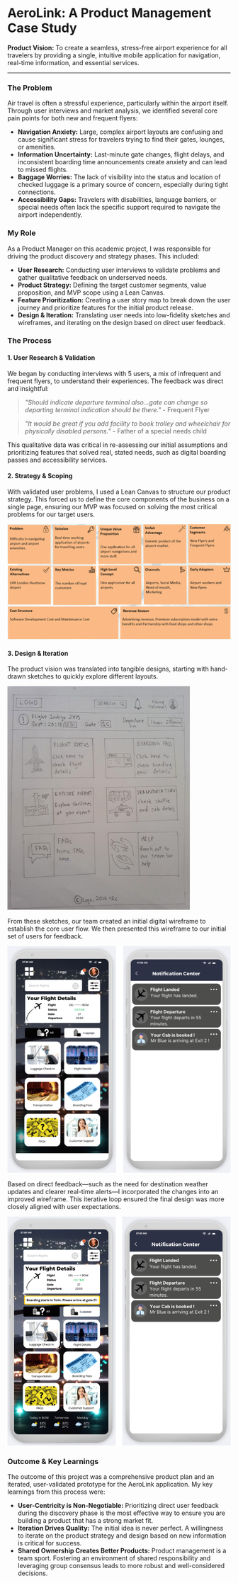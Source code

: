 # AeroLink: A Product Management Case Study

**Product Vision:** To create a seamless, stress-free airport experience for all travelers by providing a single, intuitive mobile application for navigation, real-time information, and essential services.

---

### The Problem

Air travel is often a stressful experience, particularly within the airport itself. Through user interviews and market analysis, we identified several core pain points for both new and frequent flyers:

* **Navigation Anxiety:** Large, complex airport layouts are confusing and cause significant stress for travelers trying to find their gates, lounges, or amenities.
* **Information Uncertainty:** Last-minute gate changes, flight delays, and inconsistent boarding time announcements create anxiety and can lead to missed flights.
* **Baggage Worries:** The lack of visibility into the status and location of checked luggage is a primary source of concern, especially during tight connections.
* **Accessibility Gaps:** Travelers with disabilities, language barriers, or special needs often lack the specific support required to navigate the airport independently.

### My Role

As a Product Manager on this academic project, I was responsible for driving the product discovery and strategy phases. This included:

* **User Research:** Conducting user interviews to validate problems and gather qualitative feedback on underserved needs.
* **Product Strategy:** Defining the target customer segments, value proposition, and MVP scope using a Lean Canvas.
* **Feature Prioritization:** Creating a user story map to break down the user journey and prioritize features for the initial product release.
* **Design & Iteration:** Translating user needs into low-fidelity sketches and wireframes, and iterating on the design based on direct user feedback.

### The Process

#### 1. User Research & Validation

We began by conducting interviews with 5 users, a mix of infrequent and frequent flyers, to understand their experiences. The feedback was direct and insightful:

> *"Should indicate departure terminal also...gate can change so departing terminal indication should be there."* - Frequent Flyer

> *"It would be great if you add facility to book trolley and wheelchair for physically disabled persons."* - Father of a special needs child

This qualitative data was critical in re-assessing our initial assumptions and prioritizing features that solved real, stated needs, such as digital boarding passes and accessibility services.

#### 2. Strategy & Scoping

With validated user problems, I used a Lean Canvas to structure our product strategy. This forced us to define the core components of the business on a single page, ensuring our MVP was focused on solving the most critical problems for our target users.

![Lean Canvas](./artifacts/lean_canvas.png)

#### 3. Design & Iteration

The product vision was translated into tangible designs, starting with hand-drawn sketches to quickly explore different layouts.

![Hand-Drawn Sketch](./artifacts/hand_sketch.jpg)

From these sketches, our team created an initial digital wireframe to establish the core user flow. We then presented this wireframe to our initial set of users for feedback.

![Initial Wireframe](./artifacts/initial_wireframe.png)

Based on direct feedback—such as the need for destination weather updates and clearer real-time alerts—I incorporated the changes into an improved wireframe. This iterative loop ensured the final design was more closely aligned with user expectations.

![Improved Wireframe](./artifacts/improved_wireframe.png)

### Outcome & Key Learnings

The outcome of this project was a comprehensive product plan and an iterated, user-validated prototype for the AeroLink application. My key learnings from this process were:

* **User-Centricity is Non-Negotiable:** Prioritizing direct user feedback during the discovery phase is the most effective way to ensure you are building a product that has a strong market fit.
* **Iteration Drives Quality:** The initial idea is never perfect. A willingness to iterate on the product strategy and design based on new information is critical for success.
* **Shared Ownership Creates Better Products:** Product management is a team sport. Fostering an environment of shared responsibility and leveraging group consensus leads to more robust and well-considered decisions.
